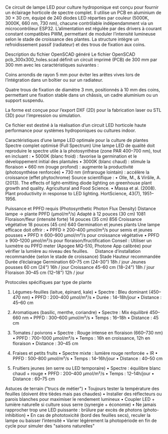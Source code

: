 Ce circuit de lampe LED pour culture hydroponique est conçu pour fournir un éclairage horticole de spectre complet. Il utilise un PCB en aluminium de 30 × 30 cm, équipé de 240 diodes LED réparties par couleur (5000K, 3000K, 660 nm, 730 nm), chacune contrôlable indépendamment via un microcontrôleur ESP32. L’alimentation est régulée par des drivers à courant constant compatibles PWM, permettant de moduler l’intensité lumineuse selon le stade de croissance des plantes. La structure intègre un refroidissement passif (radiateur) et des trous de fixation aux coins.

Description du fichier OpenSCAD généré
Le fichier OpenSCAD pcb_300x300_holes.scad définit un circuit imprimé (PCB) de 300 mm par 300 mm avec les caractéristiques suivantes :

Coins arrondis de rayon 5 mm pour éviter les arêtes vives lors de l’intégration dans un boîtier ou sur un radiateur.

Quatre trous de fixation de diamètre 3 mm, positionnés à 10 mm des coins, permettant une fixation stable dans un châssis, un cadre aluminium ou un support suspendu.

La forme est conçue pour l’export DXF (2D) pour la fabrication laser ou STL (3D) pour l’impression ou simulation.

Ce fichier est destiné à la réalisation d’un circuit LED horticole haute performance pour systèmes hydroponiques ou cultures indoor.


Caractéristiques d’une lampe LED optimale pour la culture de plantes
Spectre complet optimisé (Full Spectrum)
Une lampe LED de qualité doit reproduire le spectre utile à la photosynthèse (zone PAR 400–700 nm), tout en incluant :
•	5000K (blanc froid) : favorise la germination et le développement initial des plantules
•	3000K (blanc chaud) : stimule la floraison
•	660 nm (rouge profond) : augmente la productivité (photosynthèse renforcée)
•	730 nm (infrarouge lointain) : accélère la croissance (effet phytochrome)
Source scientifique :
•	Olle, M., & Viršile, A. (2013). The effects of light-emitting diode lighting on greenhouse plant growth and quality. Agricultural and Food Science.
•	Massa et al. (2008). Plant productivity in response to LED lighting. HortScience, 43(7), 1951–1956.

Puissance et PPFD requis (Photosynthetic Photon Flux Density)
Distance lampe → plante	PPFD (µmol/m²/s)	Adapté à
12 pouces (30 cm)	1081	Floraison/fleur (intensité forte)
14 pouces (35 cm)	856	Croissance végétative
18 pouces (45 cm)	640	Germination et jeunes plants
Une lampe efficace doit offrir :
•	PPFD ≥ 200–400 µmol/m²/s pour semis et jeunes pousses
•	PPFD ≥ 600–900 µmol/m²/s pour croissance végétative
•	PPFD ≥ 900–1200 µmol/m²/s pour floraison/fructification
Conseil : Utiliser un luxmètre ou PPFD meter (Apogee MQ-510, Photone App calibrée) pour vérifier la lumière au niveau des feuilles.
 
Distance d’installation recommandée (selon le stade de croissance)
Stade	Hauteur recommandée	Durée d’éclairage
Germination	60–75 cm (24–30")	18h / jour
Jeunes pousses	60 cm (24")	16h / jour
Croissance	45–60 cm (18–24")	18h / jour
Floraison	30–45 cm (12–18")	12h / jour

Protocoles spécifiques par type de plante
1. Légumes-feuilles (laitue, épinard, kale)
•	Spectre : Bleu dominant (450–470 nm)
•	PPFD : 200–400 µmol/m²/s
•	Durée : 14–18h/jour
•	Distance : 45–60 cm

2. Aromatiques (basilic, menthe, coriandre)
•	Spectre : Mix équilibré 450–660 nm
•	PPFD : 300–600 µmol/m²/s
•	Temps : 16–18h
•	Distance : 45 cm

3. Tomates / poivrons
•	Spectre : Rouge intense en floraison (660–730 nm)
•	PPFD : 700–1000 µmol/m²/s
•	Temps : 16h en croissance, 12h en floraison
•	Distance : 30–45 cm

4. Fraises et petits fruits
•	Spectre mixte : lumière rouge renforcée + IR
•	PPFD : 500–800 µmol/m²/s
•	Temps : 14–16h/jour
•	Distance : 40–50 cm

5. Fruitiers jeunes (en serre ou LED temporaire)
•	Spectre : équilibre blanc chaud + rouge
•	PPFD : 200–400 µmol/m²/s
•	Temps : 12–14h/jour
•	Distance : 60–75 cm

Astuces de terrain ("trucs de métier")
•	Toujours tester la température des feuilles (doivent être tièdes mais pas chaudes)
•	Installer des réflecteurs ou parois blanches pour maximiser le rendement lumineux
•	Coupler LED + lumière naturelle si culture sous serre (synergie + économie)
•	Ne jamais rapprocher trop une LED puissante : brûlure par excès de photons (photo-inhibition)
•	En cas de phototoxicité (bord des feuilles secs), reculer la lampe ou baisser l’intensité
•	Varier légèrement la photopériode en fin de cycle pour simuler des "saisons naturelles"

